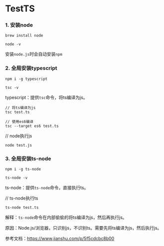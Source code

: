 # TestTS

### 1. 安装node

`brew install node`

`node -v`

安装`node.js`时会自动安装`npm`

### 2. 全局安装typescript

`npm i -g typescript`

`tsc -v`

typescript：提供`tsc`命令，将ts编译为js。

```
// 将ts编译为js
tsc test.ts

// 使用es6编译
tsc --target es6 test.ts
```

// node执行js

`node test.js`

### 3. 全局安装ts-node

`npm i -g ts-node`

`ts-node -v`

ts-node：提供`ts-node`命令，直接执行ts。

// ts-node执行ts

`ts-node test.ts`

解释：`ts-node`命令在内部偷偷的将ts编译为js，然后再执行js。

原因：Node.js/浏览器，只识别js，不识别ts。需要先将ts编译为js，然后执行js。

参考文档：https://www.jianshu.com/p/5f5cdcbc8b00
